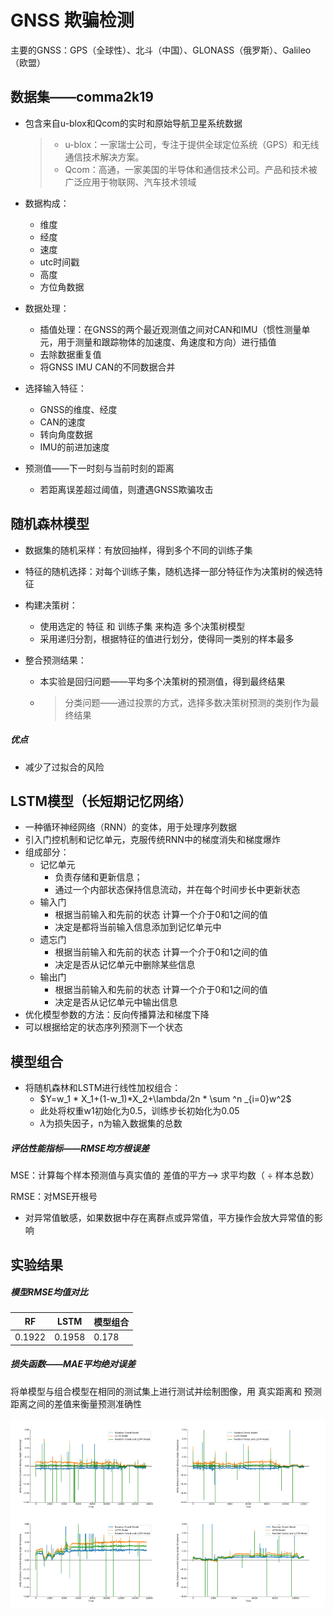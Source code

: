 # GNSS 欺骗检测

主要的GNSS：GPS（全球性）、北斗（中国）、GLONASS（俄罗斯）、Galileo（欧盟）

## 数据集——comma2k19

- 包含来自u-blox和Qcom的实时和原始导航卫星系统数据

  > - u-blox：一家瑞士公司，专注于提供全球定位系统（GPS）和无线通信技术解决方案。
  > - Qcom：高通，一家美国的半导体和通信技术公司。产品和技术被广泛应用于物联网、汽车技术领域

- 数据构成：

  - 维度
  - 经度
  - 速度
  - utc时间戳
  - 高度
  - 方位角数据

- 数据处理：

  - 插值处理：在GNSS的两个最近观测值之间对CAN和IMU（惯性测量单元，用于测量和跟踪物体的加速度、角速度和方向）进行插值
  - 去除数据重复值
  - 将GNSS IMU CAN的不同数据合并

- 选择输入特征：

  - GNSS的维度、经度
  - CAN的速度
  - 转向角度数据
  - IMU的前进加速度

- 预测值——下一时刻与当前时刻的距离

  - 若距离误差超过阈值，则遭遇GNSS欺骗攻击

## 随机森林模型

- 数据集的随机采样：有放回抽样，得到多个不同的训练子集

- 特征的随机选择：对每个训练子集，随机选择一部分特征作为决策树的候选特征

- 构建决策树：

  - 使用选定的 特征 和 训练子集 来构造 多个决策树模型
  - 采用递归分割，根据特征的值进行划分，使得同一类别的样本最多

- 整合预测结果：

  - 本实验是回归问题——平均多个决策树的预测值，得到最终结果

  - > 分类问题——通过投票的方式，选择多数决策树预测的类别作为最终结果

##### 优点

- 减少了过拟合的风险

## LSTM模型（长短期记忆网络）

- 一种循环神经网络（RNN）的变体，用于处理序列数据
- 引入门控机制和记忆单元，克服传统RNN中的梯度消失和梯度爆炸
- 组成部分：
  - 记忆单元
    - 负责存储和更新信息；
    - 通过一个内部状态保持信息流动，并在每个时间步长中更新状态
  - 输入门
    - 根据当前输入和先前的状态 计算一个介于0和1之间的值
    - 决定是都将当前输入信息添加到记忆单元中
  - 遗忘门
    - 根据当前输入和先前的状态 计算一个介于0和1之间的值
    - 决定是否从记忆单元中删除某些信息
  - 输出门
    - 根据当前输入和先前的状态 计算一个介于0和1之间的值
    - 决定是否从记忆单元中输出信息
- 优化模型参数的方法：反向传播算法和梯度下降
- 可以根据给定的状态序列预测下一个状态

## 模型组合

- 将随机森林和LSTM进行线性加权组合：
  - $Y=w_1 * X_1+(1-w_1)*X_2+\lambda/2n * \sum ^n _{i=0}w^2$
  - 此处将权重w1初始化为0.5，训练步长初始化为0.05
  - $\lambda$为损失因子，n为输入数据集的总数

##### 评估性能指标——RMSE均方根误差

MSE：计算每个样本预测值与真实值的 差值的平方--> 求平均数（ ÷ 样本总数）

RMSE：对MSE开根号

- 对异常值敏感，如果数据中存在离群点或异常值，平方操作会放大异常值的影响

## 实验结果

##### 模型RMSE均值对比

| RF     | LSTM   | 模型组合 |
| ------ | ------ | -------- |
| 0.1922 | 0.1958 | 0.178    |

##### 损失函数——MAE平均绝对误差

将单模型与组合模型在相同的测试集上进行测试并绘制图像，用 真实距离和 预测距离之间的差值来衡量预测准确性

<img src="./image/comparison.png" alt="image-20230530005726259" style="zoom: 80%;" />